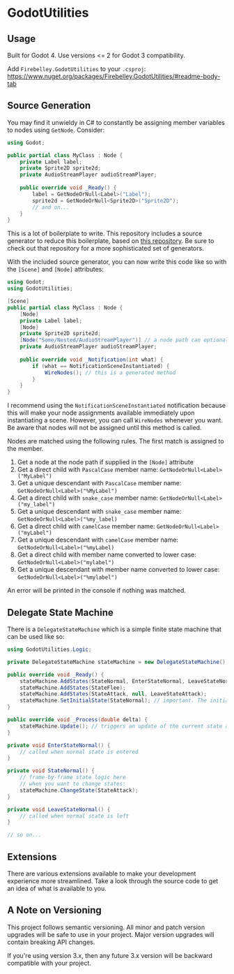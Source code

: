 # GodotUtilities

## Usage

Built for Godot 4. Use versions <= 2 for Godot 3 compatibility.

Add `Firebelley.GodotUtilities` to your `.csproj`: https://www.nuget.org/packages/Firebelley.GodotUtilities/#readme-body-tab

## Source Generation
You may find it unwieldy in C# to constantly be assigning member variables to nodes using `GetNode`. Consider:
```csharp
using Godot;

public partial class MyClass : Node {
    private Label label;
    private Sprite2D sprite2d;
    private AudioStreamPlayer audioStreamPlayer;
    
    public override void _Ready() {
        label = GetNodeOrNull<Label>("Label");
        sprite2d = GetNodeOrNull<Sprite2D>("Sprite2D");
        // and on...
    }
}
```
This is a lot of boilerplate to write. This repository includes a source generator to reduce this boilerplate, based on [this repository](https://github.com/Cat-Lips/GodotSharp.SourceGenerators). Be sure to check out that repository for a more sophisticated set of generators.

With the included source generator, you can now write this code like so with the `[Scene]` and `[Node]` attributes:
```csharp
using Godot;
using GodotUtilities;

[Scene]
public partial class MyClass : Node {
    [Node]
    private Label label;
    [Node]
    private Sprite2D sprite2d;
    [Node("Some/Nested/AudioStreamPlayer")] // a node path can optionally be supplied
    private AudioStreamPlayer audioStreamPlayer;
    
    public override void _Notification(int what) {
        if (what == NotificationSceneInstantiated) {
            WireNodes(); // this is a generated method
        }
    }
}
```

I recommend using the `NotificationSceneInstantiated` notification because this will make your node assignments available immediately upon instantiating a scene. However, you can call `WireNodes` whenever you want. Be aware that nodes will not be assigned until this method is called.

Nodes are matched using the following rules. The first match is assigned to the member.
1. Get a node at the node path if supplied in the `[Node]` attribute
1. Get a direct child with `PascalCase` member name: `GetNodeOrNull<Label>("MyLabel")`
1. Get a unique descendant with `PascalCase` member name: `GetNodeOrNull<Label>("%MyLabel")`
1. Get a direct child with `snake_case` member name: `GetNodeOrNull<Label>("my_label")`
1. Get a unique descendant with `snake_case` member name: `GetNodeOrNull<Label>("%my_label)`
1. Get a direct child with `camelCase` member name: `GetNodeOrNull<Label>("myLabel")`
1. Get a unique descendant with `camelCase` member name: `GetNodeOrNull<Label>("%myLabel)`
1. Get a direct child with member name converted to lower case: `GetNodeOrNull<Label>("mylabel")`
1. Get a unique descendant with member name converted to lower case: `GetNodeOrNull<Label>("%mylabel")`

An error will be printed in the console if nothing was matched.

## Delegate State Machine
There is a `DelegateStateMachine` which is a simple finite state machine that can be used like so:
```csharp
using GodotUtilities.Logic;

private DelegateStateMachine stateMachine = new DelegateStateMachine();

public override void _Ready() {
    stateMachine.AddStates(StateNormal, EnterStateNormal, LeaveStateNormal);
    stateMachine.AddStates(StateFlee);
    stateMachine.AddStates(StateAttack, null, LeaveStateAttack);
    stateMachine.SetInitialState(StateNormal); // important. The initial state will have its enter function called
}

public override void _Process(double delta) {
    stateMachine.Update(); // triggers an update of the current state and calls enter and leave states as necessary
}

private void EnterStateNormal() {
    // called when normal state is entered
}

private void StateNormal() {
    // frame-by-frame state logic here
    // when you want to change states:
    stateMachine.ChangeState(StateAttack);
}

private void LeaveStateNormal() {
    // called when normal state is left
}

// so on...
```

## Extensions
There are various extensions available to make your development experience more streamlined. Take a look through the source code to get an idea of what is available to you.

## A Note on Versioning

This project follows semantic versioning. All minor and patch version upgrades will be safe to use in your project. Major version upgrades will contain breaking API changes.

If you're using version 3.x, then any future 3.x version will be backward compatible with your project.
